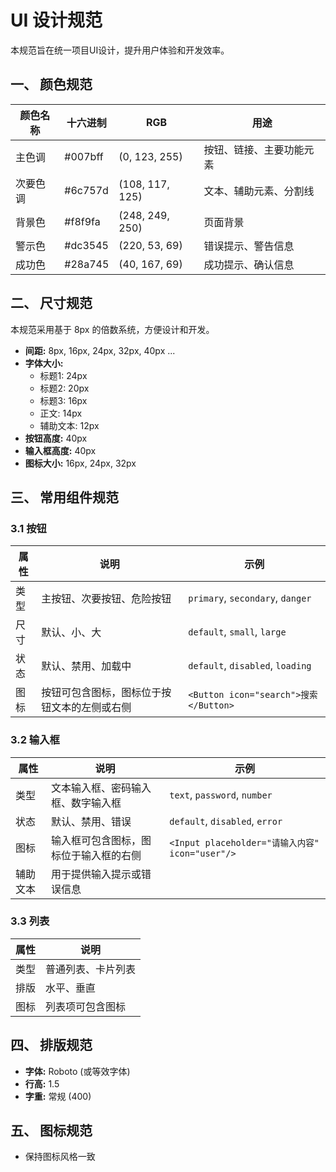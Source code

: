 # UI 设计规范

本规范旨在统一项目UI设计，提升用户体验和开发效率。

## 一、 颜色规范

| 颜色名称 | 十六进制 | RGB             | 用途                     |
| -------- | -------- | --------------- | ------------------------ |
| 主色调   | #007bff  | (0, 123, 255)   | 按钮、链接、主要功能元素 |
| 次要色调 | #6c757d  | (108, 117, 125) | 文本、辅助元素、分割线   |
| 背景色   | #f8f9fa  | (248, 249, 250) | 页面背景                 |
| 警示色   | #dc3545  | (220, 53, 69)   | 错误提示、警告信息       |
| 成功色   | #28a745  | (40, 167, 69)   | 成功提示、确认信息       |


## 二、 尺寸规范

本规范采用基于 8px 的倍数系统，方便设计和开发。

* **间距:**  8px, 16px, 24px, 32px, 40px ...
* **字体大小:**
    * 标题1: 24px
    * 标题2: 20px
    * 标题3: 16px
    * 正文: 14px
    * 辅助文本: 12px
* **按钮高度:** 40px
* **输入框高度:** 40px
* **图标大小:** 16px, 24px, 32px


## 三、 常用组件规范

### 3.1 按钮

| 属性 | 说明                                         | 示例                                  |
| ---- | -------------------------------------------- | ------------------------------------- |
| 类型 | 主按钮、次要按钮、危险按钮                   | `primary`, `secondary`, `danger`      |
| 尺寸 | 默认、小、大                                 | `default`, `small`, `large`           |
| 状态 | 默认、禁用、加载中                           | `default`, `disabled`, `loading`      |
| 图标 | 按钮可包含图标，图标位于按钮文本的左侧或右侧 | `<Button icon="search">搜索</Button>` |


### 3.2 输入框

| 属性     | 说明                                   | 示例                                            |
| -------- | -------------------------------------- | ----------------------------------------------- |
| 类型     | 文本输入框、密码输入框、数字输入框     | `text`, `password`, `number`                    |
| 状态     | 默认、禁用、错误                       | `default`, `disabled`, `error`                  |
| 图标     | 输入框可包含图标，图标位于输入框的右侧 | `<Input placeholder="请输入内容" icon="user"/>` |
| 辅助文本 | 用于提供输入提示或错误信息             |                                                 |


### 3.3 列表

| 属性 | 说明               |
| ---- | ------------------ |
| 类型 | 普通列表、卡片列表 |
| 排版 | 水平、垂直         |
| 图标 | 列表项可包含图标   |



## 四、  排版规范

* **字体:**  Roboto (或等效字体)
* **行高:** 1.5
* **字重:**  常规 (400)


## 五、 图标规范

* 保持图标风格一致

